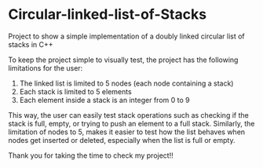 # Circular-linked-list-of-Stacks
Project to show a simple implementation of a doubly linked circular list of stacks in C++

To keep the project simple to visually test, the project has the following limitations for the user:
1) The linked list is limited to 5 nodes (each node containing a stack)
2) Each stack is limited to 5 elements
3) Each element inside a stack is an integer from 0 to 9

This way, the user can easily test stack operations such as checking if the stack is full, empty, or trying to push an element to a full stack.
Similarly, the limitation of nodes to 5, makes it easier to test how the list behaves when nodes get inserted or deleted, especially when the list is full or empty.

Thank you for taking the time to check my project!!
